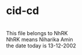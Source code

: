 # cid-cd
<br>
This file belongs to NhRK
<br>
NhRK means Niharika Amin
<br>
the date today is 13-12-2002
